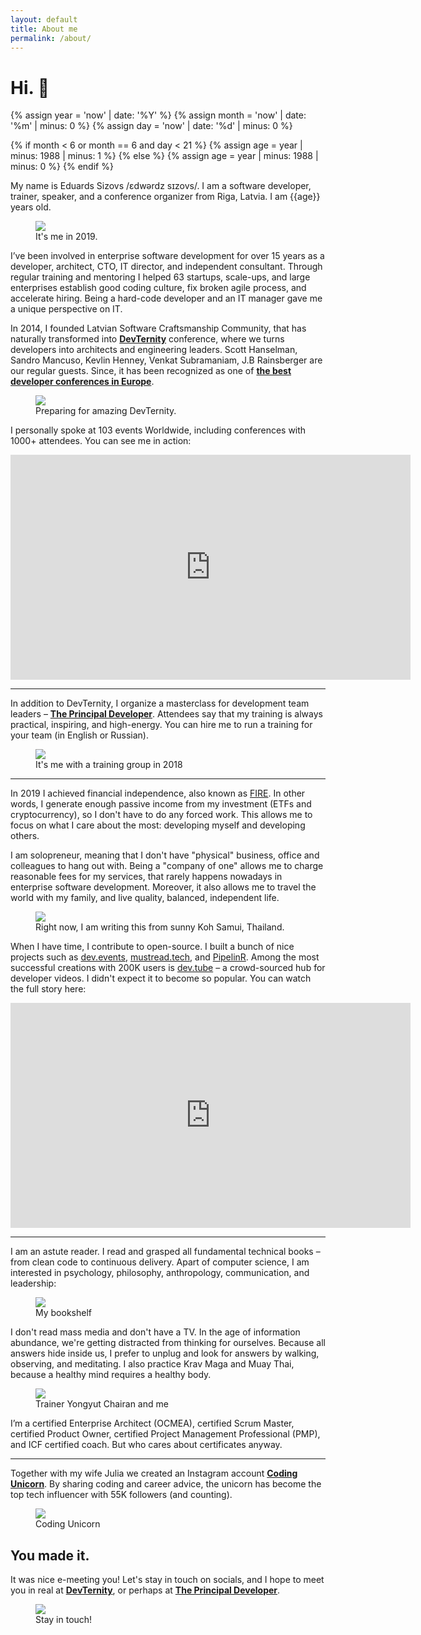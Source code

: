 ```yaml
---
layout: default
title: About me
permalink: /about/
---
```


# Hi. 👋

{% assign year = 'now' | date: '%Y' %}
{% assign month = 'now' | date: '%m' | minus: 0 %}
{% assign day = 'now' | date: '%d' | minus: 0 %}

{% if month < 6 or month == 6 and day < 21 %}
{% assign age = year | minus: 1988 | minus: 1 %}
{% else %}
{% assign age = year | minus: 1988 | minus: 0 %}
{% endif %}

My name is Eduards Sizovs  /ɛdwərdz sɪzovs/. I am a software developer, trainer, speaker, and a conference organizer from <span class="flag-icon flag-icon-squared flag-icon-lv"></span> Riga, Latvia. I am {{age}} years old. 
<figure>
<img src="/images/about.jpg">
<figcaption>It's me in 2019.</figcaption>
</figure>

I’ve been involved in enterprise software development for over 15 years as a developer, architect, CTO, IT director, and independent consultant. Through regular training and mentoring I helped 63 startups, scale-ups, and large enterprises establish good coding culture, fix broken agile process, and accelerate hiring. Being a hard-code developer and an IT manager gave me a unique perspective on IT.

In 2014, I founded Latvian Software Craftsmanship Community, that has naturally transformed into **[DevTernity](https://devternity.com)** conference, where we turns developers into architects and engineering leaders. Scott Hanselman, Sandro Mancuso, Kevlin Henney, Venkat Subramaniam, J.B Rainsberger are our regular guests. Since, it has been recognized as one of **[the best developer conferences in Europe](https://itconference.top)**.

<figure>
<img src="/images/devternity_prep.jpg">
<figcaption>Preparing for amazing DevTernity.</figcaption>
</figure>

I personally spoke at 103 events Worldwide, including conferences with 1000+ attendees. You can see me in action:


<div class="videoWrapper">
<iframe id="ytplayer" type="text/html" width="640" height="360"
  src="https://www.youtube.com/embed/AEtCEt44vlE?autoplay=0&origin=https://sizovs.net"
  frameborder="0"></iframe>
</div>


--- 

In addition to DevTernity, I organize a masterclass for development team leaders – **[The Principal Developer](https://principal.dev)**. Attendees say that my training is always practical, inspiring, and high-energy. You can hire me to run a training for your team (in English or Russian).

<figure>
<img src="/images/me_training.jpg">
<figcaption>It's me with a training group in 2018</figcaption>
</figure>

---

In 2019 I achieved financial independence, also known as [FIRE](https://en.wikipedia.org/wiki/FIRE_movement). In other words, I generate enough passive income from my investment (ETFs and cryptocurrency), so I don't have to do any forced work. This allows me to focus on what I care about the most: developing myself and developing others. 

I am solopreneur, meaning that I don't have "physical" business, office and colleagues to hang out with. Being a "company of one" allows me to charge reasonable fees for my services, that rarely happens nowadays in enterprise software development. Moreover, it also allows me to travel the world with my family, and live quality, balanced, independent life. 

<figure>
<img src="/images/samui_me.jpg">
<figcaption>Right now, I am writing this from sunny Koh Samui, Thailand. </figcaption>
</figure>

When I have time, I contribute to open-source. I built a bunch of nice projects such as [dev.events](https://dev.events), [mustread.tech](https://mustread.tech), and [PipelinR](https://github.com/sizovs/pipelinr). Among the most successful creations with 200K users is [dev.tube](https://dev.tube) – a crowd-sourced hub for developer videos. I didn't expect it to become so popular. You can watch the full story here:

<div class="videoWrapper">
<iframe id="ytplayer" type="text/html" width="640" height="360"
  src="https://www.youtube.com/embed/lojL7oDiaTk?autoplay=0&origin=https://sizovs.net"
  frameborder="0"></iframe>
</div>

---

I am an astute reader. I read and grasped all fundamental technical books – from clean code to continuous delivery. Apart of computer science, I am interested in psychology, philosophy, anthropology, communication, and leadership:

<figure>
<img src="/images/bookshelf.jpg">
<figcaption>My bookshelf</figcaption>
</figure>

I don't read mass media and don't have a TV. In the age of information abundance, we're getting distracted from thinking for ourselves. Because all answers hide inside us, I prefer to unplug and look for answers by walking, observing, and meditating. I also practice Krav Maga and Muay Thai, because a healthy mind requires a healthy body.

<figure>
<img src="/images/muay.jpg">
<figcaption>Trainer Yongyut Chairan and me</figcaption>
</figure>

I’m a certified Enterprise Architect (OCMEA), certified Scrum Master, certified Product Owner, certified Project Management Professional (PMP), and ICF certified coach. But who cares about certificates anyway.

---

Together with my wife Julia we created an Instagram account **[Coding Unicorn](https://www.instagram.com/coding_unicorn/)**. By sharing coding and career advice, the unicorn has become the top tech influencer with 55K followers (and counting).

<figure>
<a href="https://www.instagram.com/coding_unicorn/"><img src="/images/unicorn.jpg"></a>
<figcaption>Coding Unicorn</figcaption>
</figure>

## You made it.

It was nice e-meeting you! Let's stay in touch on socials, and I hope to meet you in real at **[DevTernity](https://devternity.com)**, or perhaps at **[The Principal Developer](https://principal.dev)**.

<figure>
<img src="/images/me_again.jpg">
<figcaption>Stay in touch!</figcaption>
</figure>